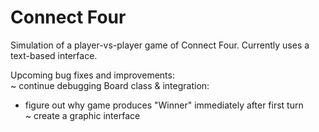 # Connect Four

Simulation of a player-vs-player game of Connect Four. Currently uses a text-based interface.


Upcoming bug fixes and improvements:<br />
~ continue debugging Board class & integration:<br />
  - figure out why game produces "Winner" immediately after first turn<br />
~ create a graphic interface<br />